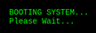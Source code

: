 <html lang="en">
<head>
    <meta charset="UTF-8">
    <meta name="viewport" content="width=device-width, initial-scale=1.0">
    <title>MSU Research Terminal</title>
    <style>
        body { 
            background-color: black; 
            color: #00FF00; 
            font-family: "Courier New", Courier, monospace; 
            padding: 20px; 
        }
        #terminal, #library-terminal { 
            white-space: pre-wrap; 
            display: none; 
        }
        #input, #passkey-input { 
            background: black; 
            color: #00FF00; 
            border: none; 
            font-family: "Courier New", Courier, monospace; 
            width: 100%; 
            margin-top: 10px; 
        }
        #boot-screen { 
            position: fixed; 
            top: 0; 
            left: 0; 
            width: 100%; 
            height: 100%; 
            background: black; 
            color: #00FF00; 
            font-family: "Courier New", Courier, monospace; 
            display: flex; 
            align-items: center; 
            justify-content: center; 
            flex-direction: column; 
        }
    </style>
</head>
<body>
    <div id="boot-screen">BOOTING SYSTEM...<br>Please Wait...</div>
    <div id="terminal"></div>
    <div id="library-terminal">Welcome to the MSU Library Archives. Type the name of a book to retrieve its passage or enter the restricted access code:</div>
    <input type="text" id="input" autofocus placeholder="Enter username..." style="display:none;">
    <input type="text" id="passkey-input" placeholder="Enter restricted access code..." style="display:none;">

    <audio id="keypress-sound" src="data:audio/wav;base64,UklGRiQAAABXQVZFZm10IBAAAAABAAEAIlYAAESsAAACABAAZGF0YRAAAAAA"></audio>
    <audio id="boot-sound" src="data:audio/wav;base64,UklGRlIAAABXQVZFZm10IBAAAAABAAEAIlYAAESsAAACABAAZGF0YVQAAAAA"></audio>
    <audio id="success-sound" src="data:audio/wav;base64,UklGRiQAAABXQVZFZm10IBAAAAABAAEAIlYAAESsAAACABAAZGF0YW8AAAAA"></audio>
    <audio id="error-sound" src="data:audio/wav;base64,UklGRiQAAABXQVZFZm10IBAAAAABAAEAIlYAAESsAAACABAAZGF0YW8AAAAA"></audio>

    <script>
        const books = {
            "Tale of Two Cities": "It was the best of times, it was the worst of times, it was the age of wisdom...",
            "Moby Dick": "Call me Ishmael. Some years ago—never mind how long precisely—having little or no money in my purse...",
            "War and Peace": "Well, Prince, so Genoa and Lucca are now just family estates of the Buonapartes...",
            "1984": "It was a bright cold day in April, and the clocks were striking thirteen...",
            "Fahrenheit 451": "It was a pleasure to burn. It was a special pleasure to see things eaten, to see things blackened and changed...",
            "Pride and Prejudice": "It is a truth universally acknowledged, that a single man in possession of a good fortune, must be in want of a wife...",
            "Great Expectations": "My father’s family name being Pirrip, and my Christian name Philip, my infant tongue could make of both names nothing longer or more explicit than Pip...",
            "The Odyssey": "Tell me, O Muse, of that ingenious hero who travelled far and wide after he had sacked the famous town of Troy...",
            "The Iliad": "Sing, O goddess, the anger of Achilles son of Peleus, that brought countless ills upon the Achaeans...",
            "Jane Eyre": "There was no possibility of taking a walk that day. We had been wandering, indeed, in the leafless shrubbery an hour in the morning...",
            "Frankenstein": "You will rejoice to hear that no disaster has accompanied the commencement of an enterprise which you have regarded with such evil forebodings...",
            "Dracula": "3 May. Bistritz.— Left Munich at 8:35 P.M., on 1st May, arriving at Vienna early next morning...",
            "Les Misérables": "When he reached the last house in the village, he halted to glance back...",
            "Wuthering Heights": "1801.—I have just returned from a visit to my landlord—the solitary neighbour that I shall be troubled with...",
            "The Great Gatsby": "In my younger and more vulnerable years my father gave me some advice that I’ve been turning over in my mind ever since...",
            "Crime and Punishment": "On an exceptionally hot evening early in July a young man came out of the garret in which he lodged in S. Place...",
            "Anna Karenina": "Happy families are all alike; every unhappy family is unhappy in its own way...",
            "The Catcher in the Rye": "If you really want to hear about it, the first thing you’ll probably want to know is where I was born...",
            "To Kill a Mockingbird": "When he was nearly thirteen, my brother Jem got his arm badly broken at the elbow..."
        };

        let stage = 0;
        let username = "";
        let password = "";

        function playSound(id) {
            document.getElementById(id).play();
        }

        setTimeout(() => {
            playSound("boot-sound");
            document.getElementById("boot-screen").style.display = "none";
            document.getElementById("terminal").style.display = "block";
            document.getElementById("input").style.display = "block";
            document.getElementById("passkey-input").style.display = "block";
            document.getElementById("terminal").innerText = "Enter username:";
        }, 3000);

        document.getElementById("input").addEventListener("keypress", function(event) {
            playSound("keypress-sound");
            if (event.key === "Enter") {
                let userInput = this.value.trim();
                this.value = "";

                if (stage === 0) {
                    if (userInput === "Halloway") {
                        username = userInput;
                        stage++;
                        playSound("success-sound");
                        document.getElementById("terminal").innerText += "\nUsername accepted. Enter password:";
                    } else {
                        playSound("error-sound");
                        document.getElementById("terminal").innerText += "\nACCESS DENIED. Try again.";
                    }
                } else if (stage === 1) {
                    if (userInput === "EvilArch1987") {
                        password = userInput;
                        stage++;
                        playSound("success-sound");
                        document.getElementById("terminal").innerText += "\nACCESS GRANTED.\n";
                        setTimeout(() => {
                            document.getElementById("terminal").style.display = "none";
                            document.getElementById("library-terminal").style.display = "block";
                        }, 2000);
                    } else {
                        playSound("error-sound");
                        document.getElementById("terminal").innerText += "\nACCESS DENIED. Try again.";
                    }
                } else if (stage === 2) {
                    if (books[userInput]) {
                        playSound("success-sound");
                        document.getElementById("library-terminal").innerText += `\nRetrieving passage from '${userInput}':\n${books[userInput]}`;
                    } else {
                        playSound("error-sound");
                        document.getElementById("library-terminal").innerText += "\nBook not found. Try another title.";
                    }
                }
            }
        });

        document.getElementById("passkey-input").addEventListener("keypress", function(event) {
            playSound("keypress-sound");
            if (event.key === "Enter") {
                let passkeyInput = this.value.trim();
                this.value = "";

                if (passkeyInput === "Woods") {
                    playSound("success-sound");
                    document.getElementById("library-terminal").innerText += "\nPasskey accepted. Coordinates: 42.71990972470436, -84.47323065544654"
